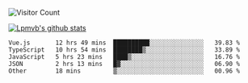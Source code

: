 ![Visitor Count](https://profile-counter.glitch.me/Lpmvb/count.svg)

[![Lpmvb's github stats](https://github-readme-stats.vercel.app/api?username=lpmvb&show_icons=true&title_color=fff&icon_color=79ff97&text_color=9f9f9f&bg_color=151515)](https://github.com/anuraghazra/github-readme-stats)

<!--
Here are some ideas to get you started:

- 🔭 I’m currently working on ...
- 🌱 I’m currently learning ...
- 👯 I’m looking to collaborate on ...
- 🤔 I’m looking for help with ...
- 💬 Ask me about ...
- 📫 How to reach me: ...
- 😄 Pronouns: ...
- ⚡ Fun fact: ...
-->

<!--START_SECTION:waka-->

```text
Vue.js       12 hrs 49 mins  ██████████░░░░░░░░░░░░░░░   39.83 %
TypeScript   10 hrs 54 mins  ████████▒░░░░░░░░░░░░░░░░   33.89 %
JavaScript   5 hrs 23 mins   ████▒░░░░░░░░░░░░░░░░░░░░   16.76 %
JSON         2 hrs 13 mins   █▓░░░░░░░░░░░░░░░░░░░░░░░   06.90 %
Other        18 mins         ▒░░░░░░░░░░░░░░░░░░░░░░░░   00.96 %
```

<!--END_SECTION:waka-->
